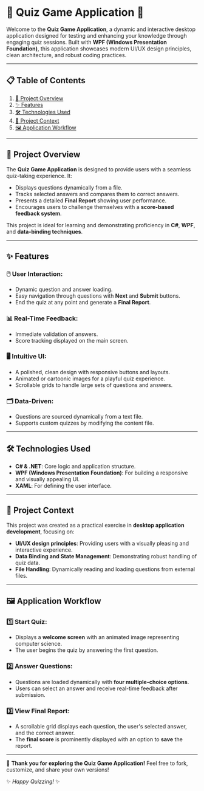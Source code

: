 # 🧠 Quiz Game Application 🧠

Welcome to the **Quiz Game Application**, a dynamic and interactive desktop application designed for testing and enhancing your knowledge through engaging quiz sessions. Built with **WPF (Windows Presentation Foundation)**, this application showcases modern UI/UX design principles, clean architecture, and robust coding practices.

---

## 📋 Table of Contents
1. [📖 Project Overview](#-project-overview)
2. [✨ Features](#-features)
3. [🛠️ Technologies Used](#-technologies-used)
4. [📌 Project Context](#-project-context)
5. [🖼️ Application Workflow](#-application-workflow)

---

## 📖 Project Overview

The **Quiz Game Application** is designed to provide users with a seamless quiz-taking experience. It:
- Displays questions dynamically from a file.
- Tracks selected answers and compares them to correct answers.
- Presents a detailed **Final Report** showing user performance.
- Encourages users to challenge themselves with a **score-based feedback system**.

This project is ideal for learning and demonstrating proficiency in **C#**, **WPF**, and **data-binding techniques**.

---

## ✨ Features

### 🖱️ User Interaction:
- Dynamic question and answer loading.
- Easy navigation through questions with **Next** and **Submit** buttons.
- End the quiz at any point and generate a **Final Report**.

### 📊 Real-Time Feedback:
- Immediate validation of answers.
- Score tracking displayed on the main screen.

### 🖥️ Intuitive UI:
- A polished, clean design with responsive buttons and layouts.
- Animated or cartoonic images for a playful quiz experience.
- Scrollable grids to handle large sets of questions and answers.

### 🗂️ Data-Driven:
- Questions are sourced dynamically from a text file.
- Supports custom quizzes by modifying the content file.

---

## 🛠️ Technologies Used

- **C# & .NET**: Core logic and application structure.
- **WPF (Windows Presentation Foundation)**: For building a responsive and visually appealing UI.
- **XAML**: For defining the user interface.

---

## 📌 Project Context

This project was created as a practical exercise in **desktop application development**, focusing on:
- **UI/UX design principles**: Providing users with a visually pleasing and interactive experience.
- **Data Binding and State Management**: Demonstrating robust handling of quiz data.
- **File Handling**: Dynamically reading and loading questions from external files.

---

## 🖼️ Application Workflow

### 1️⃣ Start Quiz:
- Displays a **welcome screen** with an animated image representing computer science.
- The user begins the quiz by answering the first question.

### 2️⃣ Answer Questions:
- Questions are loaded dynamically with **four multiple-choice options**.
- Users can select an answer and receive real-time feedback after submission.

### 3️⃣ View Final Report:
- A scrollable grid displays each question, the user's selected answer, and the correct answer.
- The **final score** is prominently displayed with an option to **save** the report.

---

🎉 **Thank you for exploring the Quiz Game Application!** Feel free to fork, customize, and share your own versions!  

✨ _Happy Quizzing!_ ✨
